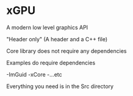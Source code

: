 # xGPU
A modern low level graphics API

"Header only" (A header and a C++ file)

Core library does not require any dependencies 

Examples do require dependencies

-ImGuid
-xCore
-...etc

Everything you need is in the Src directory



